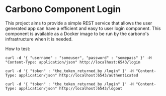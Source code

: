 Carbono Component Login
=======================

This project aims to provide a simple REST service that allows the
user generated app can have a efficient and easy to user login component.
This component is available as a Docker image to be run by the carbono's
infrastructure when it is needed.

How to test:
```
curl -d '{ "username" : "someuser", "password" : "somepass" }' -H "Content-Type: application/json" http://localhost:6543/login

curl -d '{ "token" : "the_token_returned_by /login" }' -H "Content-Type: application/json" http://localhost:6543/authenticated

curl -d '{ "token" : "the_token_returned_by /login" }' -H "Content-Type: application/json" http://localhost:6543/logout
```
